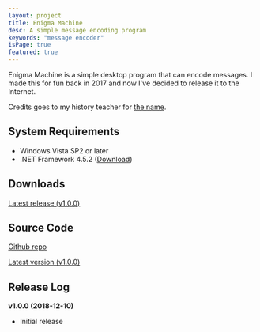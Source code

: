 ```yaml
---
layout: project
title: Enigma Machine
desc: A simple message encoding program
keywords: "message encoder"
isPage: true
featured: true
---
```

Enigma Machine is a simple desktop program that can encode messages. I made this for fun back in 2017 and now I've decided to release it to the Internet.

Credits goes to my history teacher for [the name](https://en.wikipedia.org/wiki/Enigma_machine).

## System Requirements
* Windows Vista SP2 or later
* .NET Framework 4.5.2 ([Download](https://www.microsoft.com/en-us/download/details.aspx?id=40773))

## Downloads
[Latest release (v1.0.0)](https://github.com/gregnk/EnigmaMachine/releases/download/v1.0.0/EnigmaMachine-v1.0.0.zip)

## Source Code
[Github repo](https://github.com/gregnk/EnigmaMachine/)

[Latest version (v1.0.0)](https://github.com/gregnk/EnigmaMachine/archive/v1.0.0.zip)

## Release Log
**v1.0.0 (2018-12-10)**
* Initial release